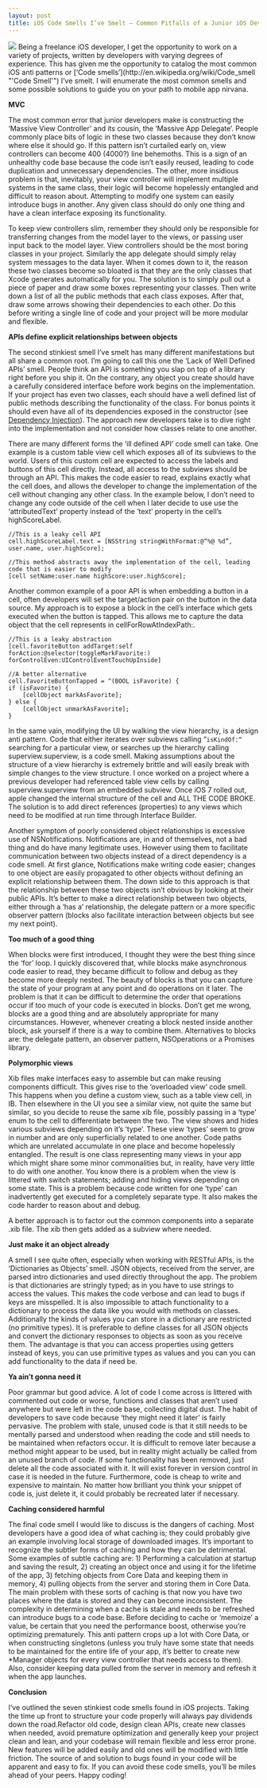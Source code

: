 ```yaml
---
layout: post
title: iOS Code Smells I’ve Smelt — Common Pitfalls of a Junior iOS Developer
---
```

<img src="/images/fulls/IMG_0066.jpg" class="fit image">
Being a freelance iOS developer, I get the opportunity to work on a variety of projects, written by developers with varying degrees of experience. This has given me the opportunity to catalog the most common iOS anti patterns or [‘Code smells’](http://en.wikipedia.org/wiki/Code_smell "'Code Smell'") I’ve smelt. I will enumerate the most common smells and some possible solutions to guide you on your path to mobile app nirvana.

**MVC**

The most common error that junior developers make is constructing the ‘Massive View Controller’ and its cousin, the ‘Massive App Delegate’. People commonly place bits of logic in these two classes because they don’t know where else it should go. If this pattern isn’t curtailed early on, view controllers can become 400 (4000?) line behemoths. This is a sign of an unhealthy code base because the code isn’t easily reused, leading to code duplication and unnecessary dependencies. The other, more insidious problem is that, inevitably, your view controller will implement multiple systems in the same class, their logic will become hopelessly entangled and difficult to reason about. Attempting to <span class="Apple-converted-space"></span> modify one system can easily introduce bugs in another. <span class="Apple-converted-space"></span> Any given class should do only one thing and have a clean interface exposing its functionality.

To keep view controllers slim, remember they should only be responsible for transferring changes from the model layer to the views, or passing user input back to the model layer. View controllers should be the most boring classes in your project. Similarly the app delegate should simply relay system messages to the data layer. When it comes down to it, the reason these two classes become so bloated is that they are the only classes that Xcode generates automatically for you. The solution is to simply pull out a piece of paper and draw some boxes representing your classes. Then write down a list of all the public methods that each class exposes. After that, draw some arrows showing their dependencies to each other. Do this before writing a single line of code and your project will be more modular and flexible.

**APIs define explicit relationships between objects**

The second stinkiest smell I’ve smelt has many different manifestations but all share a common root. I’m going to call this one the ‘Lack of Well Defined APIs’ smell. People think an API is something you slap on top of a library right before you ship it. On the contrary, any object you create should have a carefully considered interface before work begins on the implementation. If your project has even two classes, each should have a well defined list of public methods describing the functionality of the class. For bonus points it should even have all of its dependencies exposed in the constructor (see [Dependency Injection](https://sites.google.com/site/unclebobconsultingllc/blogs-by-robert-martin/dependency-injection-inversion "Dependency Injection")). The approach new developers take is to dive right into the implementation and not consider how classes relate to one another.

There are many different forms the ‘ill defined API’ code smell can take. One example is a custom table view cell which exposes all of its subviews to the world. Users of this custom cell are expected to access the labels and buttons of this cell directly. Instead, all access to the subviews should be through an API. This makes the code easier to read, explains exactly what the cell does, and allows the developer to change the implementation of the cell without changing any other class. In the example below, I don’t need to change any code outside of the cell when I later decide to use use the ‘attributedText’ property instead of the ‘text’ property in the cell’s highScoreLabel.

```objc
//This is a leaky cell API
cell.highScoreLabel.text = [NSString stringWithFormat:@“%@ %d”, user.name, user.highScore];

//This method abstracts away the implementation of the cell, leading code that is easier to modify
[cell setName:user.name highScore:user.highScore];
```

Another common example of a poor API is when embedding a button in a cell, often developers will set the target/action pair on the button in the data source. My approach is to expose a block in the cell’s interface which gets executed when the button is tapped. This allows me to capture the data object that the cell represents in cellForRowAtIndexPath:.

```objc
//This is a leaky abstraction
[cell.favoriteButton addTarget:self forAction:@selector(toggleMarkFavorite:) forControlEven:UIControlEventTouchUpInside]
```

```objc
//A better alternative
cell.favoriteButtonTapped = ^(BOOL isFavorite) {
if (isFavorite) {
    [cellObject markAsFavorite];
} else {
    [cellObject unmarkAsFavorite];
}
```

In the same vain, modifying the UI by walking the view hierarchy, is a design anti pattern. Code that either iterates over subviews calling “`isKindOf:“` searching for a particular view, or searches up the hierarchy calling superview.superview, is a code smell. Making assumptions about the structure of a view hierarchy is extremely brittle and will easily break with simple changes to the view structure. I once worked on a project where a previous developer had referenced table view cells by calling superview.superview from an embedded subview. Once iOS 7 rolled out, apple changed the internal structure of the cell and ALL THE CODE BROKE. The solution is to add direct references (properties) to any views which need to be modified at run time through Interface Builder.

Another symptom of poorly considered object relationships is excessive use of NSNotifications. Notifications are, in and of themselves, not a bad thing and do have many legitimate uses. However using them to facilitate communication between two objects instead of a direct dependency is a code smell. At first glance, Notifications make writing code easier; changes to one object are easily propagated to other objects without defining an explicit relationship between them. The down side to this approach is that the relationship between these two objects isn’t obvious by looking at their public APIs. It’s better to make a direct relationship between two objects, either through a ‘has a’ relationship, the delegate pattern or a more specific observer pattern (blocks also facilitate interaction between objects but see my next point).

**Too much of a good thing**

When blocks were first introduced, I thought they were the best thing since the ‘for’ loop. I quickly discovered that, while blocks make asynchronous code easier to read, they became difficult to follow and debug as they become more deeply nested. The beauty of blocks is that you can capture the state of your program at any point and do operations on it later. The problem is that it can be difficult to determine the order that operations occur if too much of your code is executed in blocks. Don’t get me wrong, blocks are a good thing and are absolutely appropriate for many circumstances. However, whenever creating a block nested inside another block, ask yourself if there is a way to combine them. Alternatives to blocks are: the delegate pattern, an observer pattern, NSOperations or a Promises library.

**Polymorphic views**

Xib files make interfaces easy to assemble but can make reusing components difficult. This gives rise to the ‘overloaded view’ code smell. This happens when you define a custom view, such as a table view cell, in IB. Then elsewhere in the UI you see a similar view, not quite the same but similar, so you decide to reuse the same xib file, possibly passing in a ‘type’ enum to the cell to differentiate between the two. The view shows and hides various subviews depending on it’s ‘type’. These view ‘types’ seem to grow in number and are only superficially related to one another. Code paths which are unrelated accumulate in one place and become hopelessly entangled. The result is one class representing many views in your app which might share some minor commonalities but, in reality, have very little to do with one another. You know there is a problem when the view is littered with switch statements; adding and hiding views depending on some state. This is a problem because code written for one ‘type’ <span class="Apple-converted-space"></span> can inadvertently get executed for a completely separate type. It also makes the code harder to reason about and debug.

A better approach is to factor out the common components into a separate .xib file. The xib then gets added as a subview where needed.

**Just make it an object already**

A smell I see quite often, especially when working with RESTful APIs, is the ‘Dictionaries as Objects’ smell. JSON objects, received from the server, are parsed intro dictionaries and used directly throughout the app. The problem is that dictionaries are stringly typed; as in you have to use strings to access the values. This makes the code verbose and can lead to bugs if keys are misspelled. It is also impossible to attach functionality to a dictionary to process the data like you would with methods on classes. Additionally the kinds of values you can store in a dictionary are restricted (no primitive types). It is preferable to define classes for all JSON objects and convert the dictionary responses to objects as soon as you receive them. The advantage is that you can access properties using getters instead of keys, you can use primitive types as values and you can you can add functionality to the data if need be.

**Ya ain’t gonna need it**

Poor grammar but good advice. A lot of code I come across is littered with commented out code or worse, functions and classes that aren’t used anywhere but were left in the code base, collecting digital dust. The habit of developers to save code because ‘they might need it later’ is fairly pervasive. The problem with stale, unused code is that it still needs to be mentally parsed and understood when reading the code and still needs to be maintained when refactors occur. It is difficult to remove later because a method might appear to be used, but in reality might actually be called from an unused branch of code. If some functionality has been removed, just delete all the code associated with it. It will exist forever in version control <span class="Apple-converted-space"></span> in case it is needed in the future. Furthermore, code is cheap to write and expensive to maintain. No matter how brilliant you think your snippet of code is, just delete it, it could probably be recreated later if necessary.

**Caching considered harmful**

The final code smell I would like to discuss is the dangers of caching. Most developers have a good idea of what caching is; they could probably give an example involving local storage of downloaded images. It’s important to recognize the subtler forms of caching and how they can be detrimental. Some examples of subtle caching are: 1) Performing a calculation at startup and saving the result, 2) creating an object once and using it for the lifetime of the app, 3) fetching objects from Core Data and keeping them in memory, 4) pulling objects from the server and storing them in Core Data. The main problem with these sorts of caching is that now you have two places where the data is stored and they can become inconsistent. The complexity in determining when a cache is stale and needs to be refreshed can introduce bugs to a code base. Before deciding to cache or ‘memoize’ <span class="Apple-converted-space"></span> a value, be certain that you need the performance boost, otherwise you’re optimizing prematurely. This anti pattern crops up a lot with Core Data, or when constructing singletons (unless you truly have some state that needs to be maintained for the entire life of your app, it’s better to create new *Manager objects for every view controller that needs access to them). Also, consider keeping data pulled from the server in memory and refresh it when the app launches.

**Conclusion**

I’ve outlined the seven stinkiest code smells found in iOS projects. Taking the time up front to structure your code properly will always pay dividends down the road.Refactor old code, design clean APIs, create new classes when needed, avoid premature optimization and generally keep your project clean and lean, and your codebase will remain flexible and less error prone. New features will be added easily and old ones will be modified with little friction. The source of and solution to bugs found in your code will be apparent and easy to fix. If you can avoid these code smells, you’ll be miles ahead of your peers. Happy coding!
